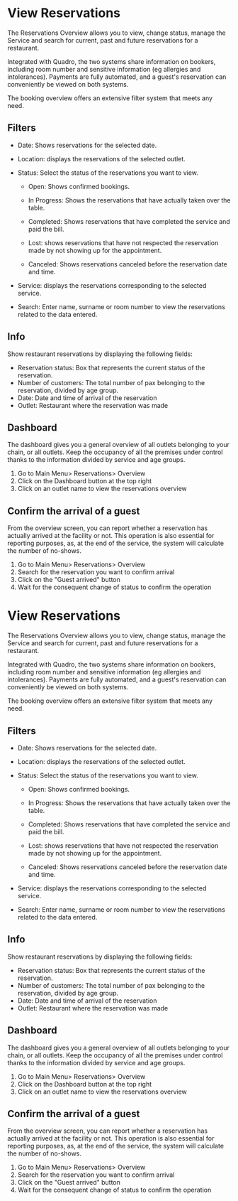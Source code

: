 # View Reservations

The Reservations Overview allows you to view, change status, manage the Service and search for current, past and future reservations for a restaurant.

Integrated with Quadro, the two systems share information on bookers, including room number and sensitive information (eg allergies and intolerances). Payments are fully automated, and a guest's reservation can conveniently be viewed on both systems.

The booking overview offers an extensive filter system that meets any need.

## Filters

* Date: Shows reservations for the selected date.

- Location: displays the reservations of the selected outlet.

* Status: Select the status of the reservations you want to view.

    * Open: Shows confirmed bookings.

    * In Progress: Shows the reservations that have actually taken over the table.

    * Completed: Shows reservations that have completed the service and paid the bill.

    * Lost: shows reservations that have not respected the reservation made by not showing up for the appointment.

    * Canceled: Shows reservations canceled before the reservation date and time.

* Service: displays the reservations corresponding to the selected service.

* Search: Enter name, surname or room number to view the reservations related to the data entered.

## Info

Show restaurant reservations by displaying the following fields:

- Reservation status: Box that represents the current status of the reservation.
- Number of customers: The total number of pax belonging to the reservation, divided by age group.
- Date: Date and time of arrival of the reservation
- Outlet: Restaurant where the reservation was made

## Dashboard

The dashboard gives you a general overview of all outlets belonging to your chain, or all outlets. Keep the occupancy of all the premises under control thanks to the information divided by service and age groups.

1. Go to Main Menu> Reservations> Overview
2. Click on the Dashboard button at the top right
3. Click on an outlet name to view the reservations overview

## Confirm the arrival of a guest

From the overview screen, you can report whether a reservation has actually arrived at the facility or not. This operation is also essential for reporting purposes, as, at the end of the service, the system will calculate the number of no-shows.

1. Go to Main Menu> Reservations> Overview
2. Search for the reservation you want to confirm arrival
3. Click on the "Guest arrived" button
4. Wait for the consequent change of status to confirm the operation
# View Reservations

The Reservations Overview allows you to view, change status, manage the Service and search for current, past and future reservations for a restaurant.

Integrated with Quadro, the two systems share information on bookers, including room number and sensitive information (eg allergies and intolerances). Payments are fully automated, and a guest's reservation can conveniently be viewed on both systems.

The booking overview offers an extensive filter system that meets any need.

## Filters

* Date: Shows reservations for the selected date.

- Location: displays the reservations of the selected outlet.

* Status: Select the status of the reservations you want to view.

    * Open: Shows confirmed bookings.

    * In Progress: Shows the reservations that have actually taken over the table.

    * Completed: Shows reservations that have completed the service and paid the bill.

    * Lost: shows reservations that have not respected the reservation made by not showing up for the appointment.

    * Canceled: Shows reservations canceled before the reservation date and time.

* Service: displays the reservations corresponding to the selected service.

* Search: Enter name, surname or room number to view the reservations related to the data entered.

## Info

Show restaurant reservations by displaying the following fields:

- Reservation status: Box that represents the current status of the reservation.
- Number of customers: The total number of pax belonging to the reservation, divided by age group.
- Date: Date and time of arrival of the reservation
- Outlet: Restaurant where the reservation was made

## Dashboard

The dashboard gives you a general overview of all outlets belonging to your chain, or all outlets. Keep the occupancy of all the premises under control thanks to the information divided by service and age groups.

1. Go to Main Menu> Reservations> Overview
2. Click on the Dashboard button at the top right
3. Click on an outlet name to view the reservations overview

## Confirm the arrival of a guest

From the overview screen, you can report whether a reservation has actually arrived at the facility or not. This operation is also essential for reporting purposes, as, at the end of the service, the system will calculate the number of no-shows.

1. Go to Main Menu> Reservations> Overview
2. Search for the reservation you want to confirm arrival
3. Click on the "Guest arrived" button
4. Wait for the consequent change of status to confirm the operation
